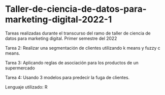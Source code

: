 # Taller-de-ciencia-de-datos-para-marketing-digital-2022-1
Tareas realizadas durante el transcurso del ramo de taller de ciencia de datos para marketing digital.
Primer semestre del 2022

Tarea 2: Realizar una segmentación de clientes utilizando k means y fuzzy c means.

Tarea 3: Aplicando reglas de asociación para los productos de un supermercado

Tarea 4: Usando 3 modelos para predecir la fuga de clientes.

Lenguaje utilizado: R
